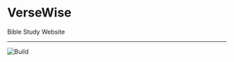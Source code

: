 # VerseWise
Bible Study Website

-----

![Build](https://github.com/cadull/VerseWise/workflows/Build/badge.svg)

